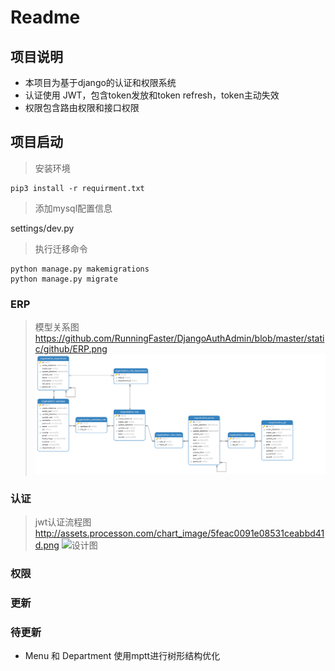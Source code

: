 # Readme

## 项目说明

* 本项目为基于django的认证和权限系统
* 认证使用 JWT，包含token发放和token refresh，token主动失效
* 权限包含路由权限和接口权限

## 项目启动

> 安装环境

```shell script
pip3 install -r requirment.txt
```

> 添加mysql配置信息

settings/dev.py

> 执行迁移命令

```shell script
python manage.py makemigrations
python manage.py migrate
```

### ERP

> 模型关系图
https://github.com/RunningFaster/DjangoAuthAdmin/blob/master/static/github/ERP.png
![image](https://github.com/RunningFaster/DjangoAuthAdmin/blob/master/static/github/ERP.png)

### 认证

> jwt认证流程图
http://assets.processon.com/chart_image/5feac0091e08531ceabbd41d.png
![设计图](http://assets.processon.com/chart_image/5feac0091e08531ceabbd41d.png)

### 权限

### 更新

### 待更新

* Menu 和 Department 使用mptt进行树形结构优化